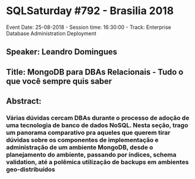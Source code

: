 # SQLSaturday #792 - Brasilia 2018
Event Date: 25-08-2018 - Session time: 16:30:00 - Track: Enterprise Database Administration  Deployment
## Speaker: Leandro Domingues
## Title: MongoDB para DBAs Relacionais - Tudo o que você sempre quis saber
## Abstract:
### Várias dúvidas cercam DBAs durante o processo de adoção de uma tecnologia de banco de dados NoSQL. Nesta seção, trago um panorama comparativo pra aqueles que querem tirar dúvidas sobre os componentes de implementação e administração de um ambiente MongoDB, desde o planejamento do ambiente, passando por índices, schema validation, até a polêmica utilização de backups em ambientes geo-distribuídos
